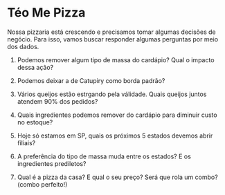 # Téo Me Pizza

Nossa pizzaria está crescendo e precisamos tomar algumas decisões de negócio.
Para isso, vamos buscar responder algumas perguntas por meio dos dados.

1. Podemos remover algum tipo de massa do cardápio? Qual o impacto dessa ação?

2. Podemos deixar a de Catupiry como borda padrão?

3. Vários queijos estão estrgando pela válidade. Quais queijos juntos atendem 90% dos
pedidos?

4. Quais ingredientes podemos remover do cardápio para diminuir custo no estoque?

5. Hoje só estamos em SP, quais os próximos 5 estados devemos abrir filiais?

6. A preferência do tipo de massa muda entre os estados? E os ingredientes prediletos?

7. Qual é a pizza da casa? E qual o seu preço? Será que rola um combo? (combo perfeito!)